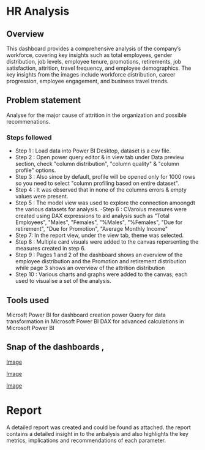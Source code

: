 

# HR Analysis

## Overview

This dashboard provides a comprehensive analysis of the company’s workforce, covering key insights such as total employees, gender distribution, job levels, employee tenure, promotions, retirements, job satisfaction, attrition, travel frequency, and employee demographics. The key insights from the images include workforce distribution, career progression, employee engagement, and business travel trends.

## Problem statement
Analyse for the major cause of attrition in the organization and possible recommenations.


### Steps followed 

- Step 1 : Load data into Power BI Desktop, dataset is a csv file.
- Step 2 : Open power query editor & in view tab under Data preview section, check "column distribution", "column quality" & "column profile" options.
- Step 3 : Also since by default, profile will be opened only for 1000 rows so you need to select "column profiling based on entire dataset".
- Step 4 : It was observed that in none of the columns errors & empty values were present.
- Step 5 : The model view was used to explore the connection amoongdt the various datasets for analysis.
-Step 6 : CVaroius measures were created using DAX expressions to aid analysis such as "Total Employees", "Males", "Females", "%Males", "%Females", "Due for retirement", "Due for Promotion", "Average Monthly Income"
- Step  7: In the report view, under the view tab, theme was selected.
- Step 8 : Multiple card visuals were added to the canvas repersenting the measures created in step 6.
- Step 9 : Pages 1 and 2 of the dashboard shows an overview of the employee distribution and the Promotion and retirement distribution while page 3 shows an overview of the attrition distribution
- Step 10 : Various charts and graphs were added to the canvas; each used to visualise a set of the analysis. 

## Tools used
Microsft Power BI for dashboard creation
power Query for data transformation in Microsoft Power BI
DAX for advanced calculations in Microsoft Power BI


        
## Snap of the dashboards ,

[Image](https://github.com/user-attachments/assets/d2e891cd-5d6e-4d01-8139-ae95758496ec)


[Image](https://github.com/user-attachments/assets/9841d128-79b3-4f3a-a323-51b01d1c54dd)



[Image](https://github.com/user-attachments/assets/24543410-2efd-4e44-a94f-16002d32072c)
         

# Report

A detailed  report was created and could be found as attached. the report contains a detailed insight in to the anbalysis and also highlights the key metrics, implications and recommendations of each parameter.
